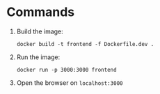 # Commands

1. Build the image:

   ```CLI
   docker build -t frontend -f Dockerfile.dev .
   ```

2. Run the image:

   ```CLI
   docker run -p 3000:3000 frontend
   ```

3. Open the browser on `localhost:3000`
